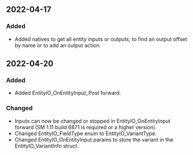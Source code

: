 ## 2022-04-17
 
### Added
- Added natives to get all entity inputs or outputs, to find an output offset by name or to add an output action.

## 2022-04-20

### Added
- Added EntityIO_OnEntityInput_Post forward.

### Changed
- Inputs can now be changed or stopped in EntityIO_OnEntityInput forward (SM 1.11 build 6871 is required or a higher version).
- Changed EntityIO_FieldType enum to EntityIO_VariantType.
- Changed EntityIO_OnEntityInput params to store the variant in the EntityIO_VariantInfo struct.
